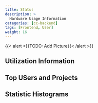 ```yaml
---
title: Status
description: >
  Hardware Usage Information
categories: [cc-backend]
tags: [Frontend, User]
weight: 16
---
```


{{< alert >}}TODO: Add Picture{{< /alert >}}

## Utilization Information

## Top USers and Projects

## Statistic Histograms
